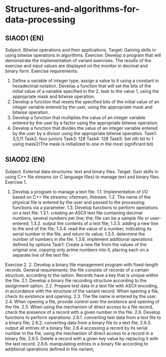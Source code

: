 # Structures-and-algorithms-for-data-processing

## SIAOD1 (EN)
Subject. Bitwise operations and their applications.
Target: Gaining skills in using bitwise operations in algorithms.
Exercise:
Develop a program that will demonstrate the implementation of variant exercises. The results of the exercise and input values are displayed on the monitor in decimal and binary form.
Exercise requirements:
1. Define a variable of integer type, assign a value to it using a constant in hexadecimal notation. Develop a function that will set the bits of the initial value of a variable specified in the 2. task to the value 1, using the appropriate mask and bitwise operation.
3. Develop a function that resets the specified bits of the initial value of an integer variable entered by the user, using the appropriate mask and bitwise operation.
4. Develop a function that multiplies the value of an integer variable entered by the user by a factor using the appropriate bitwise operation.
5. Develop a function that divides the value of an integer variable entered by the user by a divisor using the appropriate bitwise operation.
Task1: 3,5,11
Task2: four juniors
Task3: 128
Task4: 128
Task5: Set nth bit to 1 using mask2(The mask is initialized to one in the most significant bit)

## SIAOD2 (EN)
Subject. External data structures: text and binary files.
Target. Gain skills in using C++ file streams (or C language files) to manage text and binary files.
Exercise 1.
1. Develop a program to manage a text file.
  1.1. Implementation of I/O based on C++ file streams: ofstream, ifstream.
  1.2. The name of the physical file is entered by the user and passed to the processing           functions via a parameter.
  1.3. Develop functions to perform operations on a text file:
    1.3.1. creating an ASCII text file containing decimal numbers, several numbers per line;       the; file can be a sample file or user-entered;
    1.3.2. output the contents of a text file;
    1.3.3. adding a new line to the end of the file;
    1.3.4. read the value of a number, indicating its serial number in the file, and return        its value;
    1.3.5. determine the number of numbers in the file.
    1.3.6. implement additional operations defined by options
Task1: Create a new file from the values of the original one, copying only prime numbers into it, placing each on a separate line of the text file.   

Exercise 2.
2. Develop a binary file management program with fixed-length records. General requirements: the file consists of records of a certain structure, according to the option. Records have a key that is unique within the file.
  2.1. Develop a binary file recording structure according to the assignment option.
  2.2. Prepare test data in a text file with ASCII encoding, in accordance with the structure    of the variant record. When opening a file, check its existence and opening.
  2.3. The file name is entered by the user.
  2.4. When opening a file, provide control over the existence and opening of the file.
  2.5. When using the mechanism of direct access to a file record, check the presence of a       record with a given number in the file.
  2.6. Develop functions to perform operations:
    2.6.1. converting test data from a text file to a binary file;
    2.6.2. converting data from a binary file to a text file;
    2.6.3. output all entries of a binary file;
    2.6.4 accessing a record by its serial number in the file, using the mechanism of direct       access to a record in a binary file;
    2.6.5. Delete a record with a given key value by replacing it with the last record.
    2.6.6. manipulating entries in a binary file according to additional operations defined in     the variant;
    
